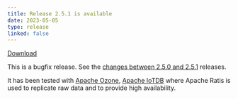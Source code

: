 ```yaml
---
title: Release 2.5.1 is available
date: 2023-05-05
type: release
linked: false
---
```

<!---
  Licensed under the Apache License, Version 2.0 (the "License");
  you may not use this file except in compliance with the License.
  You may obtain a copy of the License at

   http://www.apache.org/licenses/LICENSE-2.0

  Unless required by applicable law or agreed to in writing, software
  distributed under the License is distributed on an "AS IS" BASIS,
  WITHOUT WARRANTIES OR CONDITIONS OF ANY KIND, either express or implied.
  See the License for the specific language governing permissions and
  limitations under the License. See accompanying LICENSE file.
-->

[Download](https://ratis.apache.org/downloads.html)

This is a bugfix release.  See the [changes between 2.5.0 and 2.5.1](https://github.com/apache/ratis/compare/ratis-2.5.0...ratis-2.5.1) releases.

It has been tested with [Apache Ozone](https://ozone.apache.org), [Apache IoTDB](https://iotdb.apache.org)
where Apache Ratis is used to replicate raw data and to provide high availability.

